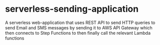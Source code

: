 # serverless-sending-application
A serverless web-application that uses REST API to send HTTP queries to send Email and SMS messages by sending it to AWS API Gateway which then connects to Step Functions to then finally call the relevant Lambda functions
